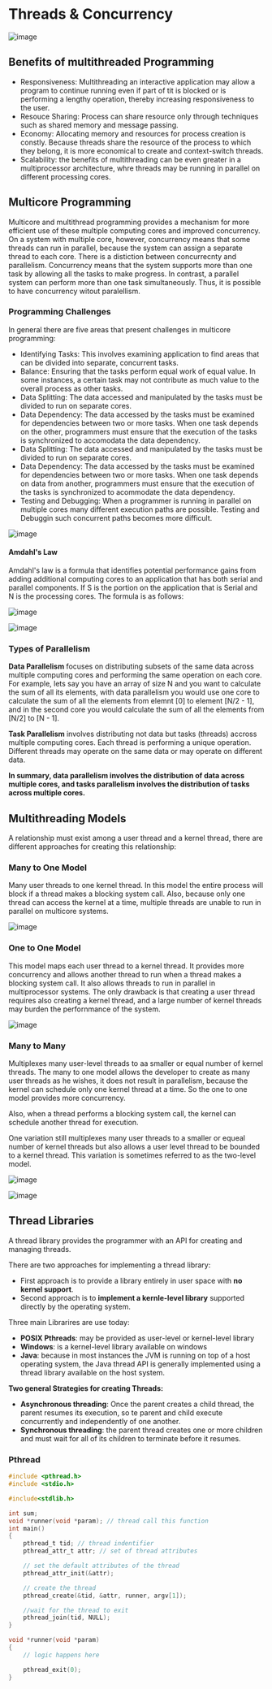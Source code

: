 # Threads & Concurrency

![image](https://github.com/PauloWgDev/NTUST-UPTP---Study-Notes/assets/133529935/78555d43-680f-49f1-91e3-a9c491611583)

## Benefits of multithreaded Programming
- Responsiveness: Multithreading an interactive application may allow a program to continue running even if part of tit is blocked or is performing a lengthy operation, thereby increasing responsiveness to the user.
- Resouce Sharing: Process can share resource only through techniques such as shared memory and message passing.
- Economy: Allocating memory and resources for process creation is constly. Because threads share the resource of the process to which they belong, it is more economical to create and context-switch threads.
- Scalability: the benefits of multithreading can be even greater in a multiprocessor architecture, whre threads may be running in parallel on different processing cores.

## Multicore Programming

Multicore and multithread programming provides a mechanism for more efficient use of these multiple computing cores and improved concurrency.
On a system with multiple core, however, concurrency means that some threads can run in parallel, because the system can assign a separate thread to each core.
There is a distiction between concurrecnty and parallelism. Concurrency means that the system supports more than one task by allowing all the tasks to make progress. In contrast, a parallel system can perform more than one task simultaneously. Thus, it is possible to have concurrency witout paralellism.

### Programming Challenges
In general there are five areas that present challenges in multicore programming:
- Identifying Tasks: This involves examining application to find areas that can be divided into separate, concurrent tasks.
- Balance: Ensuring that the tasks perform equal work of equal value. In some instances, a certain task may not contribute as much value to the overall process as other tasks.
- Data Splitting: The data accessed and manipulated by the tasks must be divided to run on separate cores.
- Data Dependency: The data accessed by the tasks must be examined for dependencies between two or more tasks. When one task depends on the other, programmers must ensure that the execution of the tasks is synchronized to accomodata the data dependency.
- Data Splitting: The data accessed and manipulated by the tasks must be divided to run on separate cores.
- Data Dependency: The data accessed by the tasks must be examined for dependencies between two or more tasks. When one task depends on data from another, programmers must ensure that the execution of the tasks is synchronized to acommodate the data dependency.
- Testing and Debugging: When a programmer is running in parallel on multiple cores many different execution paths are possible. Testing and Debuggin such concurrent paths becomes more difficult.

![image](https://github.com/PauloWgDev/NTUST-UPTP---Study-Notes/assets/133529935/84a3c495-01ca-42f7-8082-41746779d8ca)


#### Amdahl's Law

Amdahl's law is a formula that identifies potential performance gains from adding additional computing cores to an application that has both serial and parallel components. If S is the portion on the application that is Serial and N is the processing cores. The formula is as follows:

![image](https://github.com/PauloWgDev/NTUST-UPTP---Study-Notes/assets/133529935/d03fb62f-f5a2-4bc3-9c57-5d562bb37488)

![image](https://github.com/PauloWgDev/NTUST-UPTP---Study-Notes/assets/133529935/9da6de8a-ad33-49c8-8efe-666b3abdcdfb)

### Types of Parallelism 

**Data Parallelism** focuses on distributing subsets of the same data across multiple computing cores and performing the same operation on each core.
For example, lets say you have an array of size N and you want to calculate the sum of all its elements, with data parallelism you would use one core to calculate the sum of all the elements from elemnt [0] to element [N/2 - 1], and in the second core you would calculate the sum of all the elements from [N/2] to [N - 1].

**Task Parallelism** involves distributing not data but tasks (threads) accross multiple computing cores. Each thread is performing a unique operation. Different threads may operate on the same data or may operate on different data.

**In summary, data parallelism involves the distribution of data across multiple cores, and tasks parallelism involves the distribution of tasks across multiple cores.**

## Multithreading Models

A relationship must exist among a user thread and a kernel thread, there are different approaches for creating this relationship:

### Many to One Model
Many user threads to one kernel thread. In this model the entire process will block if a thread makes a blocking system call. Also, because only one thread can access the kernel at a time, multiple threads are unable to run in parallel on multicore systems.

![image](https://github.com/PauloWgDev/NTUST-UPTP---Study-Notes/assets/133529935/6342740d-2822-4f46-8d06-03dd260bf827)

### One to One Model
This model maps each user thread to a kernel thread. It provides more concurrency and allows another thread to run when a thread makes a blocking system call. It also allows threads to run in parallel in multiprocessor systems. The only drawback is that creating a user thread requires also creating a kernel thread, and a large number of kernel threads may burden the perfornmance of the system.

![image](https://github.com/PauloWgDev/NTUST-UPTP---Study-Notes/assets/133529935/0acfd9c1-f4c3-4c26-a764-338fc6804795)


### Many to Many

Multiplexes many user-level threads to aa smaller or equal number of kernel threads. The many to one model allows the developer to create as many user threads as he wishes, it does not result in parallelism, because the kernel can schedule only one kernel thread at a time. So the one to one model provides more concurrency.

Also, when a thread performs a blocking system call, the  kernel can schedule another thread for execution. 

One variation still multiplexes many user threads to a smaller or equeal number of kernel threads but also allows a user level thread to be bounded to a kernel thread. This variation is sometimes referred to as the two-level model. 

![image](https://github.com/PauloWgDev/NTUST-UPTP---Study-Notes/assets/133529935/c9cd6e71-d550-4fae-9955-37b9e093aee7)

![image](https://github.com/PauloWgDev/NTUST-UPTP---Study-Notes/assets/133529935/4f1633a3-f3d4-4bf0-826f-877a9494cb01)


## Thread Libraries

A thread library provides the programmer with an API for creating and managing threads.

There are two approaches for implementing a thread library:
- First approach is to provide a library entirely in user space with **no kernel support**.
- Second approach is to **implement a kernle-level library** supported directly by the operating system.

Three main Librarires are use today: 
- **POSIX Pthreads**: may be provided as user-level or kernel-level library
- **Windows**: is a kernel-level library available on windows
- **Java**: because in most instances the JVM is running on top of a host operating system, the Java thread API is generally implemented using a thread library available on the host system.

**Two general Strategies for creating Threads:**
- **Asynchronous threading**: Once the parent creates a child thread, the parent resumes its execution, so te parent and child execute concurrently and independently of one another.
- **Synchronous threading**: the parent thread creates one or more children and must wait for all of its children to terminate before it resumes.

### Pthread

```c
#include <pthread.h>
#include <stdio.h>

#include<stdlib.h>

int sum;
void *runner(void *param); // thread call this function
int main()
{
	pthread_t tid; // thread indentifier
	pthread_attr_t attr; // set of thread attributes

	// set the default attributes of the thread
	pthread_attr_init(&attr); 

	// create the thread
	pthread_create(&tid, &attr, runner, argv[1]);

	//wait for the thread to exit
	pthread_join(tid, NULL);
}

void *runner(void *param)
{
	// logic happens here

	pthread_exit(0);
}

```
